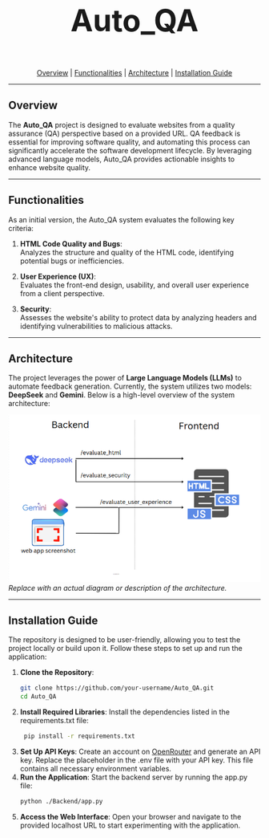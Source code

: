 # <p align="center" style="font-size: 60px;"><strong>Auto_QA</strong></p>

<p align="center">
  <a href="#overview">Overview</a> |
  <a href="#functionalities">Functionalities</a> | 
  <a href="#architecture">Architecture</a> | 
  <a href="#installation">Installation Guide</a>
</p>

---

## Overview

The **Auto_QA** project is designed to evaluate websites from a quality assurance (QA) perspective based on a provided URL. QA feedback is essential for improving software quality, and automating this process can significantly accelerate the software development lifecycle. By leveraging advanced language models, Auto_QA provides actionable insights to enhance website quality.

---

## Functionalities

As an initial version, the Auto_QA system evaluates the following key criteria:

1. **HTML Code Quality and Bugs**:  
   Analyzes the structure and quality of the HTML code, identifying potential bugs or inefficiencies.

2. **User Experience (UX)**:  
   Evaluates the front-end design, usability, and overall user experience from a client perspective.

3. **Security**:  
   Assesses the website's ability to protect data by analyzing headers and identifying vulnerabilities to malicious attacks.

---

## Architecture

The project leverages the power of **Large Language Models (LLMs)** to automate feedback generation. Currently, the system utilizes two models: **DeepSeek** and **Gemini**. Below is a high-level overview of the system architecture:

![System Architecture](./Media/architecture.png)  
*Replace with an actual diagram or description of the architecture.*

---

## Installation Guide

The repository is designed to be user-friendly, allowing you to test the project locally or build upon it. Follow these steps to set up and run the application:

1. **Clone the Repository**:
   ```bash
   git clone https://github.com/your-username/Auto_QA.git
   cd Auto_QA
2. **Install Required Libraries**:
   Install the dependencies listed in the requirements.txt file:
   ```bash
    pip install -r requirements.txt

3. **Set Up API Keys**:
   Create an account on [OpenRouter](https://openrouter.ai/) and generate an API key.
   Replace the placeholder in the .env file with your API key. This file contains all necessary environment variables.
4. **Run the Application**:
    Start the backend server by running the app.py file:
    ```bash
    python ./Backend/app.py

5. **Access the Web Interface**:
    Open your browser and navigate to the provided localhost URL to start experimenting with the application.
